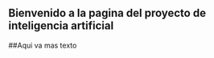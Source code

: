 ## Bienvenido a la pagina del proyecto de inteligencia artificial

##Aqui va mas texto



<script src="https://www.gstatic.com/dialogflow-console/fast/messenger/bootstrap.js?v=1"></script>
<df-messenger intent="WELCOME" chat-title="Criptoeggv" agent-id="483e3af9-cc14-4b9d-a10a-5192d7242159" language-code="es"></df-messenger>
